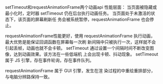 setTimeout和requestAnimationFrame两个动画api 性能层面： 当页面被隐藏或最小化时，定时器 setTimeout 仍在后台执行动画任务。 当页面处于未激活的状态下，该页面的屏幕刷新任 务会被系统暂停，requestAnimationFrame 也会停止。  

requestAnimationFrame性能更好，使用 requestAnimationFrame 执行动画， 最大优势是能保证回调函数在屏幕每一次刷 新间隔中只被执行一次，这样就不会引起丢帧，动画也就不会卡顿。 setTimeout 通过设置一个间隔时间不断改变图像，达到动画效果。该方法在一些低端机 上会出现卡顿、抖动现象。 setTimeout 属于 JS 引擎，存在事件轮询，存在事件队列。 

requestAnimationFrame 属于 GUI 引擎，发生在渲 染过程的中重绘重排部分，与电脑分辨路保持一致。

